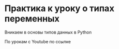 # Практика к уроку о типах переменных

Вникаем в основы типов данных в Python

По урокам с Youtube по ссылке 